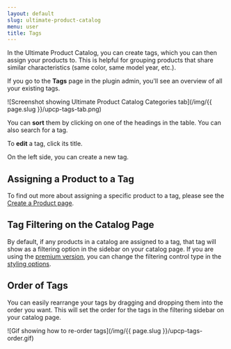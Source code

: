 ```yaml
---
layout: default
slug: ultimate-product-catalog
menu: user
title: Tags
---
```

In the Ultimate Product Catalog, you can create tags, which you can then assign your products to. This is helpful for grouping products that share similar characteristics (same color, same model year, etc.).

If you go to the **Tags** page in the plugin admin, you'll see an overview of all your existing tags.

![Screenshot showing Ultimate Product Catalog Categories tab](/img/{{ page.slug }}/upcp-tags-tab.png)

You can **sort** them by clicking on one of the headings in the table. You can also search for a tag.

To **edit** a tag, click its title.

On the left side, you can create a new tag.

## Assigning a Product to a Tag

To find out more about assigning a specific product to a tag, please see the [Create a Product page](create).

## Tag Filtering on the Catalog Page

By default, if any products in a catalog are assigned to a tag, that tag will show as a filtering option in the sidebar on your catalog page. If you are using the [premium version](../premium), you can change the filtering control type in the [styling options](../styling/options).

## Order of Tags

You can easily rearrange your tags by dragging and dropping them into the order you want. This will set the order for the tags in the filtering sidebar on your catalog page.

![Gif showing how to re-order tags](/img/{{ page.slug }}/upcp-tags-order.gif)